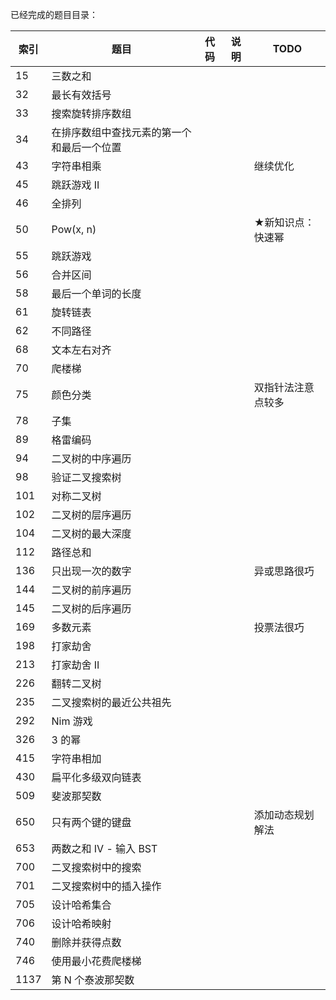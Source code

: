 已经完成的题目目录：

| 索引 | 题目                                       | 代码 | 说明 | TODO               |
| ---- | ------------------------------------------ | ---- | ---- | ------------------ |
| 15   | 三数之和                                   |      |      |                    |
| 32   | 最长有效括号                               |      |      |                    |
| 33   | 搜索旋转排序数组                           |      |      |                    |
| 34   | 在排序数组中查找元素的第一个和最后一个位置 |      |      |                    |
| 43   | 字符串相乘                                 |      |      | 继续优化           |
| 45   | 跳跃游戏 II                                |      |      |                    |
| 46   | 全排列                                     |      |      |                    |
| 50   | Pow(x, n)                                  |      |      | ★新知识点：快速幂  |
| 55   | 跳跃游戏                                   |      |      |                    |
| 56   | 合并区间                                   |      |      |                    |
| 58   | 最后一个单词的长度                         |      |      |                    |
| 61   | 旋转链表                                   |      |      |                    |
| 62   | 不同路径                                   |      |      |                    |
| 68   | 文本左右对齐                               |      |      |                    |
| 70   | 爬楼梯                                     |      |      |                    |
| 75   | 颜色分类                                   |      |      | 双指针法注意点较多 |
| 78   | 子集                                       |      |      |                    |
| 89   | 格雷编码                                   |      |      |                    |
| 94   | 二叉树的中序遍历                           |      |      |                    |
| 98   | 验证二叉搜索树                             |      |      |                    |
| 101  | 对称二叉树                                 |      |      |                    |
| 102  | 二叉树的层序遍历                           |      |      |                    |
| 104  | 二叉树的最大深度                           |      |      |                    |
| 112  | 路径总和                                   |      |      |                    |
| 136  | 只出现一次的数字                           |      |      | 异或思路很巧       |
| 144  | 二叉树的前序遍历                           |      |      |                    |
| 145  | 二叉树的后序遍历                           |      |      |                    |
| 169  | 多数元素                                   |      |      | 投票法很巧         |
| 198  | 打家劫舍                                   |      |      |                    |
| 213  | 打家劫舍 II                                |      |      |                    |
| 226  | 翻转二叉树                                 |      |      |                    |
| 235  | 二叉搜索树的最近公共祖先                   |      |      |                    |
| 292  | Nim 游戏                                   |      |      |                    |
| 326  | 3 的幂                                     |      |      |                    |
| 415  | 字符串相加                                 |      |      |                    |
| 430  | 扁平化多级双向链表                         |      |      |                    |
| 509  | 斐波那契数                                 |      |      |                    |
| 650  | 只有两个键的键盘                           |      |      | 添加动态规划解法   |
| 653  | 两数之和 IV - 输入 BST                     |      |      |                    |
| 700  | 二叉搜索树中的搜索                         |      |      |                    |
| 701  | 二叉搜索树中的插入操作                     |      |      |                    |
| 705  | 设计哈希集合                               |      |      |                    |
| 706  | 设计哈希映射                               |      |      |                    |
| 740  | 删除并获得点数                             |      |      |                    |
| 746  | 使用最小花费爬楼梯                         |      |      |                    |
| 1137 | 第 N 个泰波那契数                          |      |      |                    |